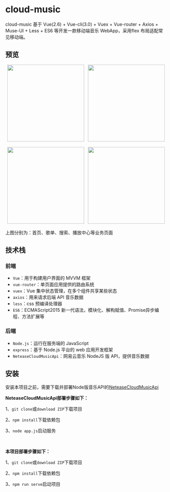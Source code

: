 <h1>cloud-music</h1>
<p>cloud-music 基于 Vue(2.6) + Vue-cli(3.0) + Vuex + Vue-router + Axios + Muse-UI + Less + ES6 等开发一款移动端音乐 WebApp，采用flex 布局适配常见移动端。
<h2>预览</h2>
<p align="center"><img src="https://raw.githubusercontent.com/EmptyG2018/common-doc-static/master/cloud-music/images/20191112091801.png" width="240px" />&nbsp; &nbsp;<img src="https://raw.githubusercontent.com/EmptyG2018/common-doc-static/master/cloud-music/images/20191112100441.png" width="240px" /></p>
<p align="center"><img src="https://raw.githubusercontent.com/EmptyG2018/common-doc-static/master/cloud-music/images/20191112103210.png" width="240px" />&nbsp; &nbsp;<img src="https://raw.githubusercontent.com/EmptyG2018/common-doc-static/master/cloud-music/images/20191112103659.png" width="240px" /></p>
<p>上图分别为：首页、歌单、搜索、播放中心等业务页面</p>
<h2>技术栈</h2>
<h3>前端</h3>

- `Vue`：用于构建用户界面的 MVVM 框架
- `vue-router`：单页面应用提供的路由系统
- `vuex`：Vue 集中状态管理，在多个组件共享某些状态
- `axios`：用来请求后端 API 音乐数据
- `less`：css 预编译处理器
- `ES6`：ECMAScript2015 新一代语法，模块化、解构赋值、Promise异步编程、方法扩展等

<h3>后端</h3>

- `Node.js`：运行在服务端的 JavaScript
- `express`：基于 Node.js 平台的 web 应用开发框架
- `NeteaseCloudMusicApi`：网易云音乐 NodeJS 版 API，提供音乐数据

<h2>安装</h2>
<p>安装本项目之前，需要下载并部署Node版音乐API的<a href="https://github.com/Binaryify/NeteaseCloudMusicApi">NeteaseCloudMusicApi</a><p>
<p><b>NeteaseCloudMusicApi部署步骤如下：</b></p>
<p>1、<code>git clone</code>或<code>download ZIP</code>下载项目</p>
<p>2、<code>npm install</code>下载依赖包</p>
<p>3、<code>node app.js</code>启动服务</p>
<br/>
<p><b>本项目部署步骤如下：</b></p>
<p>1、<code>git clone</code>或<code>download ZIP</code>下载项目</p>
<p>2、<code>npm install</code>下载依赖包</p>
<p>3、<code>npm run serve</code>启动项目</p>


